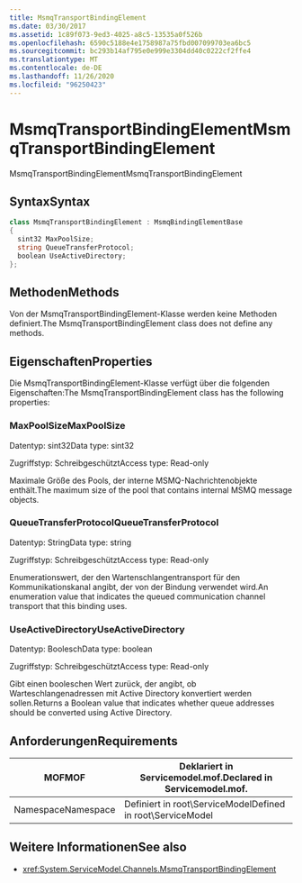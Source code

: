 ```yaml
---
title: MsmqTransportBindingElement
ms.date: 03/30/2017
ms.assetid: 1c89f073-9ed3-4025-a8c5-13535a0f526b
ms.openlocfilehash: 6590c5188e4e1758987a75fbd007099703ea6bc5
ms.sourcegitcommit: bc293b14af795e0e999e3304dd40c0222cf2ffe4
ms.translationtype: MT
ms.contentlocale: de-DE
ms.lasthandoff: 11/26/2020
ms.locfileid: "96250423"
---
```

# <a name="msmqtransportbindingelement"></a><span data-ttu-id="a3dc4-102">MsmqTransportBindingElement</span><span class="sxs-lookup"><span data-stu-id="a3dc4-102">MsmqTransportBindingElement</span></span>

<span data-ttu-id="a3dc4-103">MsmqTransportBindingElement</span><span class="sxs-lookup"><span data-stu-id="a3dc4-103">MsmqTransportBindingElement</span></span>  
  
## <a name="syntax"></a><span data-ttu-id="a3dc4-104">Syntax</span><span class="sxs-lookup"><span data-stu-id="a3dc4-104">Syntax</span></span>  
  
```csharp
class MsmqTransportBindingElement : MsmqBindingElementBase  
{  
  sint32 MaxPoolSize;  
  string QueueTransferProtocol;  
  boolean UseActiveDirectory;  
};  
```  
  
## <a name="methods"></a><span data-ttu-id="a3dc4-105">Methoden</span><span class="sxs-lookup"><span data-stu-id="a3dc4-105">Methods</span></span>  

 <span data-ttu-id="a3dc4-106">Von der MsmqTransportBindingElement-Klasse werden keine Methoden definiert.</span><span class="sxs-lookup"><span data-stu-id="a3dc4-106">The MsmqTransportBindingElement class does not define any methods.</span></span>  
  
## <a name="properties"></a><span data-ttu-id="a3dc4-107">Eigenschaften</span><span class="sxs-lookup"><span data-stu-id="a3dc4-107">Properties</span></span>  

 <span data-ttu-id="a3dc4-108">Die MsmqTransportBindingElement-Klasse verfügt über die folgenden Eigenschaften:</span><span class="sxs-lookup"><span data-stu-id="a3dc4-108">The MsmqTransportBindingElement class has the following properties:</span></span>  
  
### <a name="maxpoolsize"></a><span data-ttu-id="a3dc4-109">MaxPoolSize</span><span class="sxs-lookup"><span data-stu-id="a3dc4-109">MaxPoolSize</span></span>  

 <span data-ttu-id="a3dc4-110">Datentyp: sint32</span><span class="sxs-lookup"><span data-stu-id="a3dc4-110">Data type: sint32</span></span>  
  
 <span data-ttu-id="a3dc4-111">Zugriffstyp: Schreibgeschützt</span><span class="sxs-lookup"><span data-stu-id="a3dc4-111">Access type: Read-only</span></span>  
  
 <span data-ttu-id="a3dc4-112">Maximale Größe des Pools, der interne MSMQ-Nachrichtenobjekte enthält.</span><span class="sxs-lookup"><span data-stu-id="a3dc4-112">The maximum size of the pool that contains internal MSMQ message objects.</span></span>  
  
### <a name="queuetransferprotocol"></a><span data-ttu-id="a3dc4-113">QueueTransferProtocol</span><span class="sxs-lookup"><span data-stu-id="a3dc4-113">QueueTransferProtocol</span></span>  

 <span data-ttu-id="a3dc4-114">Datentyp: String</span><span class="sxs-lookup"><span data-stu-id="a3dc4-114">Data type: string</span></span>  
  
 <span data-ttu-id="a3dc4-115">Zugriffstyp: Schreibgeschützt</span><span class="sxs-lookup"><span data-stu-id="a3dc4-115">Access type: Read-only</span></span>  
  
 <span data-ttu-id="a3dc4-116">Enumerationswert, der den Wartenschlangentransport für den Kommunikationskanal angibt, der von der Bindung verwendet wird.</span><span class="sxs-lookup"><span data-stu-id="a3dc4-116">An enumeration value that indicates the queued communication channel transport that this binding uses.</span></span>  
  
### <a name="useactivedirectory"></a><span data-ttu-id="a3dc4-117">UseActiveDirectory</span><span class="sxs-lookup"><span data-stu-id="a3dc4-117">UseActiveDirectory</span></span>  

 <span data-ttu-id="a3dc4-118">Datentyp: Boolesch</span><span class="sxs-lookup"><span data-stu-id="a3dc4-118">Data type: boolean</span></span>  
  
 <span data-ttu-id="a3dc4-119">Zugriffstyp: Schreibgeschützt</span><span class="sxs-lookup"><span data-stu-id="a3dc4-119">Access type: Read-only</span></span>  
  
 <span data-ttu-id="a3dc4-120">Gibt einen booleschen Wert zurück, der angibt, ob Warteschlangenadressen mit Active Directory konvertiert werden sollen.</span><span class="sxs-lookup"><span data-stu-id="a3dc4-120">Returns a Boolean value that indicates whether queue addresses should be converted using Active Directory.</span></span>  
  
## <a name="requirements"></a><span data-ttu-id="a3dc4-121">Anforderungen</span><span class="sxs-lookup"><span data-stu-id="a3dc4-121">Requirements</span></span>  
  
|<span data-ttu-id="a3dc4-122">MOF</span><span class="sxs-lookup"><span data-stu-id="a3dc4-122">MOF</span></span>|<span data-ttu-id="a3dc4-123">Deklariert in Servicemodel.mof.</span><span class="sxs-lookup"><span data-stu-id="a3dc4-123">Declared in Servicemodel.mof.</span></span>|  
|---------|-----------------------------------|  
|<span data-ttu-id="a3dc4-124">Namespace</span><span class="sxs-lookup"><span data-stu-id="a3dc4-124">Namespace</span></span>|<span data-ttu-id="a3dc4-125">Definiert in root\ServiceModel</span><span class="sxs-lookup"><span data-stu-id="a3dc4-125">Defined in root\ServiceModel</span></span>|  
  
## <a name="see-also"></a><span data-ttu-id="a3dc4-126">Weitere Informationen</span><span class="sxs-lookup"><span data-stu-id="a3dc4-126">See also</span></span>

- <xref:System.ServiceModel.Channels.MsmqTransportBindingElement>
